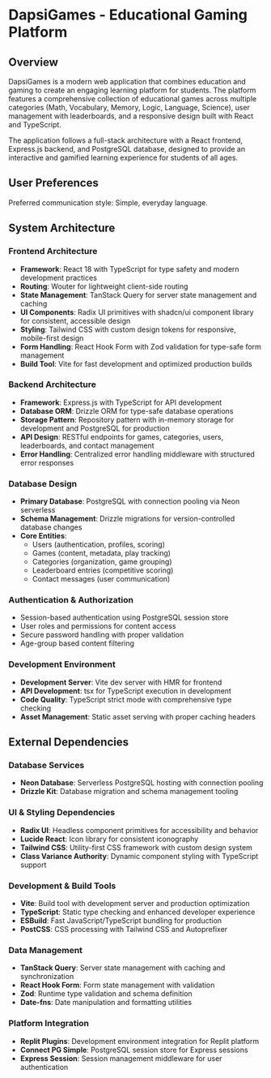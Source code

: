 # DapsiGames - Educational Gaming Platform

## Overview

DapsiGames is a modern web application that combines education and gaming to create an engaging learning platform for students. The platform features a comprehensive collection of educational games across multiple categories (Math, Vocabulary, Memory, Logic, Language, Science), user management with leaderboards, and a responsive design built with React and TypeScript.

The application follows a full-stack architecture with a React frontend, Express.js backend, and PostgreSQL database, designed to provide an interactive and gamified learning experience for students of all ages.

## User Preferences

Preferred communication style: Simple, everyday language.

## System Architecture

### Frontend Architecture
- **Framework**: React 18 with TypeScript for type safety and modern development practices
- **Routing**: Wouter for lightweight client-side routing
- **State Management**: TanStack Query for server state management and caching
- **UI Components**: Radix UI primitives with shadcn/ui component library for consistent, accessible design
- **Styling**: Tailwind CSS with custom design tokens for responsive, mobile-first design
- **Form Handling**: React Hook Form with Zod validation for type-safe form management
- **Build Tool**: Vite for fast development and optimized production builds

### Backend Architecture
- **Framework**: Express.js with TypeScript for API development
- **Database ORM**: Drizzle ORM for type-safe database operations
- **Storage Pattern**: Repository pattern with in-memory storage for development and PostgreSQL for production
- **API Design**: RESTful endpoints for games, categories, users, leaderboards, and contact management
- **Error Handling**: Centralized error handling middleware with structured error responses

### Database Design
- **Primary Database**: PostgreSQL with connection pooling via Neon serverless
- **Schema Management**: Drizzle migrations for version-controlled database changes
- **Core Entities**: 
  - Users (authentication, profiles, scoring)
  - Games (content, metadata, play tracking)
  - Categories (organization, game grouping)
  - Leaderboard entries (competitive scoring)
  - Contact messages (user communication)

### Authentication & Authorization
- Session-based authentication using PostgreSQL session store
- User roles and permissions for content access
- Secure password handling with proper validation
- Age-group based content filtering

### Development Environment
- **Development Server**: Vite dev server with HMR for frontend
- **API Development**: tsx for TypeScript execution in development
- **Code Quality**: TypeScript strict mode with comprehensive type checking
- **Asset Management**: Static asset serving with proper caching headers

## External Dependencies

### Database Services
- **Neon Database**: Serverless PostgreSQL hosting with connection pooling
- **Drizzle Kit**: Database migration and schema management tooling

### UI & Styling Dependencies
- **Radix UI**: Headless component primitives for accessibility and behavior
- **Lucide React**: Icon library for consistent iconography
- **Tailwind CSS**: Utility-first CSS framework with custom design system
- **Class Variance Authority**: Dynamic component styling with TypeScript support

### Development & Build Tools
- **Vite**: Build tool with development server and production optimization
- **TypeScript**: Static type checking and enhanced developer experience
- **ESBuild**: Fast JavaScript/TypeScript bundling for production
- **PostCSS**: CSS processing with Tailwind CSS and Autoprefixer

### Data Management
- **TanStack Query**: Server state management with caching and synchronization
- **React Hook Form**: Form state management with validation
- **Zod**: Runtime type validation and schema definition
- **Date-fns**: Date manipulation and formatting utilities

### Platform Integration
- **Replit Plugins**: Development environment integration for Replit platform
- **Connect PG Simple**: PostgreSQL session store for Express sessions
- **Express Session**: Session management middleware for user authentication